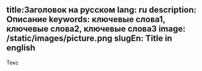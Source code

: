 title:Заголовок на русском
lang: ru
description: Описание
keywords: ключевые слова1, ключевые слова2, ключевые слова3
image: /static/images/picture.png
slugEn: Title in english
---
Текс
